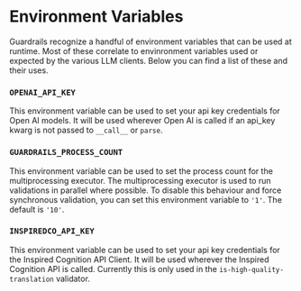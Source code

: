 # Environment Variables

Guardrails recognize a handful of environment variables that can be used at runtime.  Most of these correlate to envinronment variables used or expected by the various LLM clients.  Below you can find a list of these and their uses.

### `OPENAI_API_KEY`
This environment variable can be used to set your api key credentials for Open AI models.  It will be used wherever Open AI is called if an api_key kwarg is not passed to `__call__` or `parse`.

### `GUARDRAILS_PROCESS_COUNT`
This environment variable can be used to set the process count for the multiprocessing executor.  The multiprocessing executor is used to run validations in parallel where possible.  To disable this behaviour and force synchronous validation, you can set this environment variable to `'1'`.  The default is `'10'`.

### `INSPIREDCO_API_KEY`
This environment variable can be used to set your api key credentials for the Inspired Cognition API Client.  It will be used wherever the Inspired Cognition API is called.  Currently this is only used in the `is-high-quality-translation` validator.